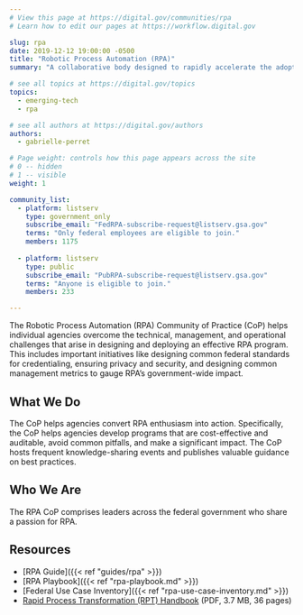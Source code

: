 ```yaml
---
# View this page at https://digital.gov/communities/rpa
# Learn how to edit our pages at https://workflow.digital.gov

slug: rpa
date: 2019-12-12 19:00:00 -0500
title: "Robotic Process Automation (RPA)"
summary: "A collaborative body designed to rapidly accelerate the adoption of Robotic Process Automation (RPA) technology across the federal government."

# see all topics at https://digital.gov/topics
topics:
  - emerging-tech
  - rpa

# see all authors at https://digital.gov/authors
authors:
  - gabrielle-perret

# Page weight: controls how this page appears across the site
# 0 -- hidden
# 1 -- visible
weight: 1

community_list:
  - platform: listserv
    type: government_only
    subscribe_email: "FedRPA-subscribe-request@listserv.gsa.gov"
    terms: "Only federal employees are eligible to join."
    members: 1175  
    
  - platform: listserv
    type: public
    subscribe_email: "PubRPA-subscribe-request@listserv.gsa.gov"
    terms: "Anyone is eligible to join."
    members: 233

---
```


The Robotic Process Automation (RPA) Community of Practice (CoP) helps individual agencies overcome the technical, management, and operational challenges that arise in designing and deploying an effective RPA program. This includes important initiatives like designing common federal standards for credentialing, ensuring privacy and security, and designing common management metrics to gauge RPA’s government-wide impact.

## What We Do

The CoP helps agencies convert RPA enthusiasm into action. Specifically, the CoP helps agencies develop programs that are cost-effective and auditable, avoid common pitfalls, and make a significant impact. The CoP hosts frequent knowledge-sharing events and publishes valuable guidance on best practices.

## Who We Are

The RPA CoP comprises leaders across the federal government who share a passion for RPA.  

## Resources

* [RPA Guide]({{< ref "guides/rpa" >}})
* [RPA Playbook]({{< ref "rpa-playbook.md" >}})
* [Federal Use Case Inventory]({{< ref "rpa-use-case-inventory.md" >}})
* [Rapid Process Transformation (RPT) Handbook](https://digital.gov/pdf/rpt-rapid-process-transformation-handbook-final-08-12-2021.pdf) (PDF, 3.7 MB, 36 pages)
